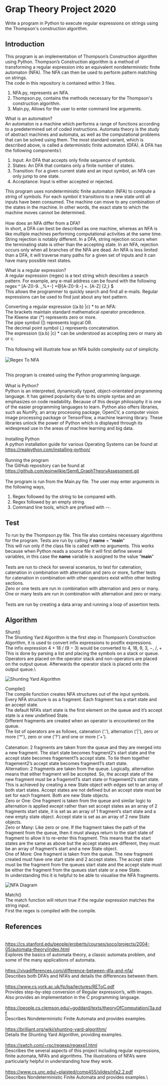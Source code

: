 # Grap Theory Project 2020
Write a program in Python to execute regular expressions on strings using the Thompson's construction algorithm.

## Introduction
This program is an implementation of Thompson’s Construction algorithm using Python.  Thompson’s Construction algorithm is a method of transforming a regular expression into an equivalent nondeterministic finite automaton (NFA). The NFA can then be used to perform pattern matching on strings.\
The code in this repository is contained within 3 files.
1)	NFA.py, represents an NFA.
2)	Thompson.py, contains the methods necessary for the Thompson's construction algorithm.
3)	Main.py, Allows for the user to enter command line arguments.


What is an automaton?\
An automaton is a machine which performs a range of functions according to a predetermined set of coded instructions. Automata theory is the study of abstract machines and automata, as well as the computational problems that can be solved using them.
The most standard variant, which is described above, is called a deterministic finite automaton (DFA). A DFA has the following components:\
1) Input: An DFA that accepts only finite sequence of symbols.
2) States: An DFA that contains only a finite number of states.
3) Transition: For a given current state and an input symbol, an NFA can only jump to one state.
4) Acceptance: Input is either accepted or rejected.

This program uses nondeterministic finite automaton (NFA) to compute a string of symbols. For each symbol it transitions to a new state until all inputs have been consumed. The machine can move to any combination of the states in the machine. In other words, the exact state to which the machine moves cannot be determined.\
\
How does an NFA differ from a DFA?\
In short, a DFA can best be described as one machine, whereas an NFA is like multiple machines performing computational activities at the same time. String rejection is notably different. In a DFA, string rejection occurs when the terminating state is other than the accepting state. In an NFA, rejection occurs only when all branches of the NFA are dead. An NFA is less limited than a DFA, it will traverse many paths for a given set of inputs and it can have many possible next states.


What is a regular expression?\
A regular expression (regex) is a text string which describes a search pattern. For example, any e-mail address can be found with the following regex ^ [A-Z0-9. _%+-] +@[A-Z0-9.-] +\. [A-Z] {2,} $ \
This allows the programmer to quickly search and find all e-mails. Regular expressions can be used to find just about any text pattern.

Converting a regular expression ((a.b) |c) * to an NFA:\
The brackets maintain standard mathematical operator precedence.\
The Kleene star (*) represents zero or more.\
The pipe symbol (|) represents logical OR.\
The decimal point symbol (.) represents concatenation. \
The expression ((a.b) |c) * can be understood as accepting zero or many ab or c. \
\
This following will illustrate how an NFA builds complexity out of simplicity.\
\
![Regex To NFA](https://github.com/eoinwilkie/Sem6_GraphTheoryAssessment/blob/master/img/RegexToNFA.png)

\
This program is created using the Python programming language. \
\
What is Python?\
Python is an interpreted, dynamically typed, object-orientated programming language.  It has gained popularity due to its simple syntax and an emphasizes on code readability.  Because of this design philosophy it is one of the easier programming languages to learn. Python also offers libraries, such as NumPy, an array processing package, OpenCV, a computer vision image processing package or TensorFlow, a machine learning library.  These libraries unlock the power of Python which is displayed through its widespread use in the areas of machine learning and big data. \
\
Installing Python\
A python installation guide for various Operating Systems can be found at https://realpython.com/installing-python/ \
\
Running the program\
The GitHub repository can be found at https://github.com/eoinwilkie/Sem6_GraphTheoryAssessment.git \
\
The program is run from the Main.py file. The user may enter arguments in the following ways,
1)	Regex followed by the string to be compared with.
2)	Regex followed by an empty string.
3)	Command line tools, which are prefixed with --.


## Test
To run by the Thompson.py file. This file also contains necessary algorithms for the program.  Tests are run by calling 	if __name__ = "__main__" \
This will run only if the class file is called with no arguments. This works because when Python reads a source file it will first define several variables, in this case the __name__ variable is assigned to the value “__main__”\
\
Tests are run to check for several scenarios, to test for catenation, catenation in combination with alternation and zero or more, further tests for catenation in combination with other operators exist within other testing sections.\
Zero or one tests are run in combination with alternation and zero or many.\
One or many tests are run in combination with alternation and zero or many.\
\
Tests are run by creating a data array and running a loop of assertion tests.

## Algorithm
Shunt()\
The Shunting Yard Algorithm is the first step in Thompson’s Construction Algorithm, it is used to convert infix expressions to postfix expressions.\
The infix expression 4 + 18 / (9 − 3) would be converted to 4, 18, 9, 3, −, /, + \
This is done by parsing a list and placing the symbols on a stack or queue. Operators are placed on the operator stack and non-operators are placed on the output queue. Afterwards the operator stack is placed onto the output queue.\

![Shunting Yard Algorithm](https://github.com/eoinwilkie/Sem6_GraphTheoryAssessment/blob/master/img/ShuntingYard.png)


Compile()\
The compile function creates NFA structures out of the input symbols. Every NFA structure is as a fragment. Each fragment has a start state and an accept state.\
The default NFA’s start state is the first element on the queue and it’s accept state is a new undefined State.\
Different fragments are created when an operator is encountered on the queue. \
The list of operators are as follows, catenation ('.'), alternation ('|'), zero or more ('*'), zero or one ('?') and one or more ('+').\
\
Catenation: 2 fragments are taken from the queue and they are merged into a new fragment. The start state becomes fragment2’s start state and the accept state becomes fragement1’s accept state. To tie them together fragement2’s accept state becomes fragment1’s start state. \
Alternation: 2 fragments are taken from the queue. Logically, alternation means that either fragment will be accepted. So, the accept state of the new fragment must be a fragemnt1’s start state or fragement2’s start state. This is achieved by creating a new State object with edges set to an array of both start states. Accept states are not defined but an accept state must be set for each fragment. Both are new State objects.\
Zero or One: One fragment is taken from the queue and similar logic to alternation is applied except rather than set accept states as an array of 2 fragments start state, it is set as an array of 1 fragment’s start state and a new empty state object. Accept state is set as an array of 2 new State objects. \
Zero or Many: Like zero or one. If the fragment takes the path of the fragment from the queue, then it must always return to the start state of fragment to allow it to re-enter this fragment. This means that the start states are the same as above but the accept states are different, they must be an array of fragment’s start and a new State object.\
One of More: One fragment is taken from the queue. The new fragment created must have one start state and 2 accept states. The accept state must be the fragment from the queues start state and the accept state must be either the fragment from the queues start state or a new State. \
In understanding this it is helpful to be able to visualise the NFA fragments.

![NFA Diagram](https://github.com/eoinwilkie/Sem6_GraphTheoryAssessment/blob/master/img/NFA_diagrams.png)


Match()\
The match function will return true if the regular expression matches the string input.\
First the regex is compiled with the compile.


## References
\
https://cs.stanford.edu/people/eroberts/courses/soco/projects/2004-05/automata-theory/index.html \
Explores the basics of automata theory, a classic automata problem, and some of the many applications of automata.\
\
https://vivadifferences.com/difference-between-dfa-and-nfa/ \
Describes both DFA’s and NFA’s and details the differences between them. \
\
https://www.cs.york.ac.uk/fp/lsa/lectures/REToC.pdf \
Provides step-by-step conversion of Regular expression’s, with images.  Also provides an implementation in the C programming language.\
\
https://people.cs.clemson.edu/~goddard/texts/theoryOfComputation/3a.pdf \
Describes Nondeterministic Finite Automata and provides examples. \
\
https://brilliant.org/wiki/shunting-yard-algorithm/  \
 Details the Shunting Yard Algorithm, providing examples.\
\
https://swtch.com/~rsc/regexp/regexp1.html \
Describes the several aspects of this project including regular expressions, finite automata, NFA’s and algorithms. The illustrations of NFA’s were particularly helpful in understanding how they work.\
\
https://www.cs.unc.edu/~plaisted/comp455/slides/nfa2.2.pdf \
Describes Nondeterministic Finite Automata and provides examples.\

